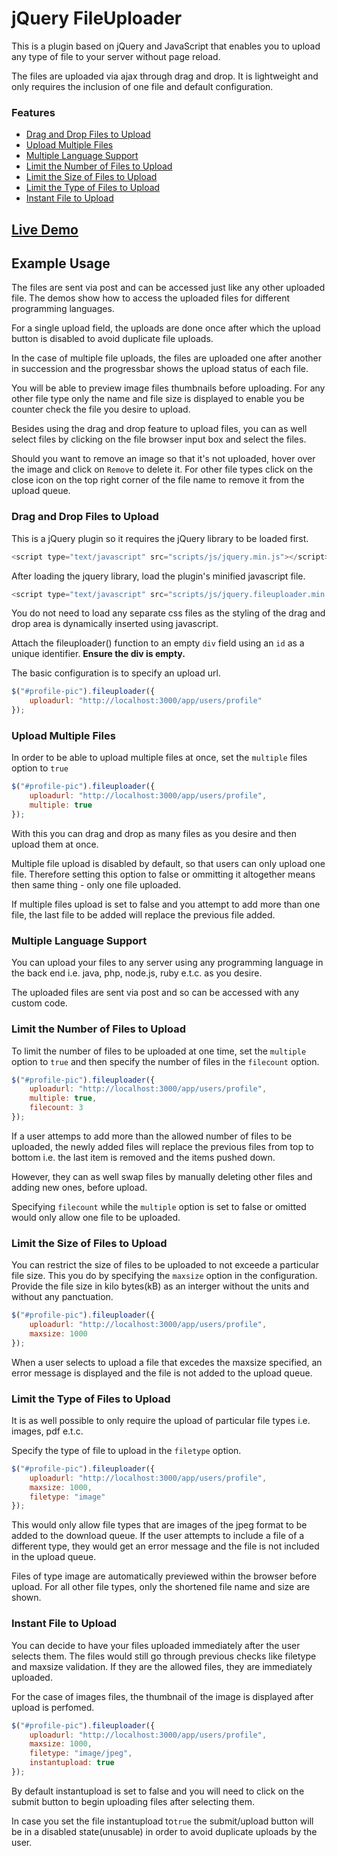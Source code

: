 # jQuery FileUploader

This is a plugin based on jQuery and JavaScript that enables you to upload any type of file to your server without page reload. 

The files are uploaded via ajax through drag and drop. It is lightweight and only requires the inclusion of one file and default configuration.

### Features 
* [Drag and Drop Files to Upload](#draganddrop)
* [Upload Multiple Files](#multiplefiles)
* [Multiple Language Support](#anyserver)
* [Limit the Number of Files to Upload](#filecountlimit)
* [Limit the Size of Files to Upload](#filesizelimit)
* [Limit the Type of Files to Upload](#filetypelimit)
* [Instant File to Upload](#instantupload)

## [Live Demo](https://GeoffreyOliver.github.io/jquery.fileuploader/index.html)

## Example Usage

The files are sent via post and can be accessed just like any other uploaded file. The demos show how to  access the uploaded files for different programming languages.

For a single upload field, the uploads are done once after which the upload button is disabled to avoid duplicate file uploads.

In the case of multiple file uploads, the files are uploaded one after another in succession and the progressbar shows the upload status of each file.

You will be able to preview image files thumbnails before uploading. For any other file type only the name and file size is displayed to enable you be counter check the file you desire to upload.

Besides using the drag and drop feature to upload files, you can as well select files by clicking on the file browser input box and select the files.

Should you want to remove an image so that it's not uploaded, hover over the image and click on ` Remove ` to delete it. For other file types click on the close icon on the top right corner of the file name to remove it from the upload queue.

### <a name="draganddrop"> Drag and Drop Files to Upload </a>

This is a jQuery plugin so it requires the jQuery library to be loaded first.

```javascript
<script type="text/javascript" src="scripts/js/jquery.min.js"></script> 
```

After loading the jquery library, load the plugin's minified javascript file.

```javascript 
<script type="text/javascript" src="scripts/js/jquery.fileuploader.min.js"></script> 
```
You do not need to load any separate css files as the styling of the drag and drop area is dynamically inserted using javascript. 

Attach the fileuploader() function to an empty ` div ` field using an ` id ` as a unique identifier. <strong> Ensure the div is empty.</strong>

The basic configuration is to specify an upload url.

```javascript 
$("#profile-pic").fileuploader({
	uploadurl: "http://localhost:3000/app/users/profile"
}); 
```
### <a name="multiplefiles"> Upload Multiple Files </a> 

In order to be able to upload multiple files at once, set the ` multiple ` files option to ` true ` 

```javascript 
$("#profile-pic").fileuploader({
	uploadurl: "http://localhost:3000/app/users/profile",
	multiple: true
}); 
```

With this you can drag and drop as many files as you desire and then upload them at once.

Multiple file upload is disabled by default, so that users can only upload one file. Therefore setting this option to false or ommitting it altogether means then same thing - only one file uploaded.

If multiple files upload is set to false and you attempt to add more than one file, the last file to be added will replace the previous file added.

### <a name="anyserver"> Multiple Language Support </a> 

You can upload your files to any server using any programming language in the back end i.e. java, php, node.js, ruby e.t.c. as you desire.

The uploaded files are sent via post and so can be accessed with any custom code.

### <a name="filecountlimit"> Limit the Number of Files to Upload </a> 

To limit the number of files to be uploaded at one time, set the ` multiple ` option to ` true ` and then specify the number of files in the ` filecount ` option.

```javascript 
$("#profile-pic").fileuploader({
	uploadurl: "http://localhost:3000/app/users/profile",
	multiple: true,
	filecount: 3
}); 
```

If a user attemps to add more than the allowed number of files to be uploaded, the newly added files will replace the previous files from top to bottom i.e. the last item is removed and the items pushed down.

However, they can as well swap files by manually deleting other files and adding new ones, before upload.

Specifying ` filecount ` while the ` multiple ` option is set to false or omitted would only allow one file  to be uploaded.

### <a name="filesizelimit"> Limit the Size of Files to Upload </a>

You can restrict the size of files to be uploaded to not exceede a particular file size. This you do by specifying the ` maxsize ` option in the configuration. Provide the file size in kilo bytes(kB) as an interger without the units and without any panctuation.

```javascript 
$("#profile-pic").fileuploader({
	uploadurl: "http://localhost:3000/app/users/profile",
	maxsize: 1000
}); 
```

When a user selects to upload a file that excedes the maxsize specified, an error message is displayed and the file is not added to the upload queue.

### <a name="filetypelimit"> Limit the Type of Files to Upload </a>

It is as well possible to only require the upload of particular file types i.e. images, pdf e.t.c.

Specify the type of file to upload in the ` filetype ` option. 

```javascript 
$("#profile-pic").fileuploader({
	uploadurl: "http://localhost:3000/app/users/profile",
	maxsize: 1000,
	filetype: "image"
}); 
```

This would only allow file types that are images of the jpeg format to be added to the download queue. If the user attempts to include a file of a different type, they would get an error message and the file is not included in the upload queue.

Files of type image are automatically previewed within the browser before upload. For all other file types, only the shortened file name and size are shown.

### <a name="instantupload"> Instant File to Upload </a>

You can decide to have your files uploaded immediately after the user selects them. The files would still go through previous checks like filetype and maxsize validation. If they are the allowed files, they are immediately uploaded. 

For the case of images files, the thumbnail of the image is displayed after upload is perfomed.

```javascript 
$("#profile-pic").fileuploader({
	uploadurl: "http://localhost:3000/app/users/profile",
	maxsize: 1000,
	filetype: "image/jpeg",
	instantupload: true
}); 
```

By default instantupload is set to false and you will need to click on the submit button to begin uploading files after selecting them. 

In case you set the file instantupload to` true ` the submit/upload button will be in a disabled state(unusable) in order to avoid duplicate uploads by the user.